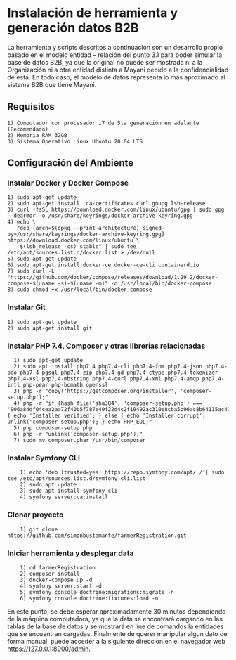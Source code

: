 # Instalación de herramienta y generación datos B2B

La herramienta y scripts descritos a continuación son un desarrollo propio basado en el modelo entidad – relación del punto 3.1 para poder simular la base de datos B2B, ya que la original no puede ser mostrada ni a la Organización ni a otra entidad distinta a Mayani debido a la confidencialidad de esta. En todo caso, el modelo de datos representa lo más aproximado al sistema B2B que tiene Mayani.

## Requisitos

    1) Computador con procesador i7 de 5ta generación en adelante (Recomendado)
    2) Memoria RAM 32GB
    3) Sistema Operativo Linux Ubuntu 20.04 LTS
    
## Configuración del Ambiente

### Instalar Docker  y Docker Compose

    1) sudo apt-get update
    2) sudo apt-get install  ca-certificates curl gnupg lsb-release
    3) curl -fsSL https://download.docker.com/linux/ubuntu/gpg | sudo gpg --dearmor -o /usr/share/keyrings/docker-archive-keyring.gpg
    4) echo \
       "deb [arch=$(dpkg --print-architecture) signed-by=/usr/share/keyrings/docker-archive-keyring.gpg] https://download.docker.com/linux/ubuntu \
        $(lsb_release -cs) stable" | sudo tee /etc/apt/sources.list.d/docker.list > /dev/null
    5) sudo apt-get update
    6) sudo apt-get install docker-ce docker-ce-cli containerd.io
    7) sudo curl -L "https://github.com/docker/compose/releases/download/1.29.2/docker-compose-$(uname -s)-$(uname -m)" -o /usr/local/bin/docker-compose
    8) sudo chmod +x /usr/local/bin/docker-compose
    
### Instalar Git

    1) sudo apt-get update
    2) sudo apt-get install git

### Instalar PHP 7.4, Composer  y otras librerías relacionadas

      1) sudo apt-get update
      2) sudo apt install php7.4 php7.4-cli php7.4-fpm php7.4-json php7.4-pdo php7.4-pgsql php7.4-zip php7.4-gd php7.4-ctype php7.4-tokenizer php7.4-xsl php7.4-mbstring php7.4-curl php7.4-xml php7.4-amqp php7.4-intl php-pear php-bcmath openssl
      3) php -r "copy('https://getcomposer.org/installer', 'composer-setup.php');"
      4) php -r "if (hash_file('sha384', 'composer-setup.php') === '906a84df04cea2aa72f40b5f787e49f22d4c2f19492ac310e8cba5b96ac8b64115ac402c8cd292b8a03482574915d1a8') { echo 'Installer verified'; } else { echo 'Installer corrupt'; unlink('composer-setup.php'); } echo PHP_EOL;"
      5) php composer-setup.php
      6) php -r "unlink('composer-setup.php');"
      7) sudo mv composer.phar /usr/bin/composer

### Instalar Symfony CLI

        1) echo 'deb [trusted=yes] https://repo.symfony.com/apt/ /'| sudo tee /etc/apt/sources.list.d/symfony-cli.list
        2) sudo apt update
        3) sudo apt install symfony-cli
        4) symfony server:ca:install

### Clonar proyecto

        1) git clone https://github.com/simonbustamante/farmerRegistration.git

### Iniciar herramienta y desplegar data

        1) cd farmerRegistration
        2) composer install
        3) docker-compose up -d
        4) symfony server:start -d
        5) symfony console doctrine:migrations:migrate -n
        6) symfony console doctrine:fixtures:load -n
        
En este punto, se debe esperar aproximadamente 30 minutos dependiendo de la máquina computadora, ya que  la data se encontrará cargando en las tablas de la base de datos y se mostrará en líne de comandos la entidades que se encuentran cargadas.  Finalmente de querer manipular algun dato de forma manual, puede acceder a la siguiente direccion en el navegador web https://127.0.0.1:8000/admin. 



  

